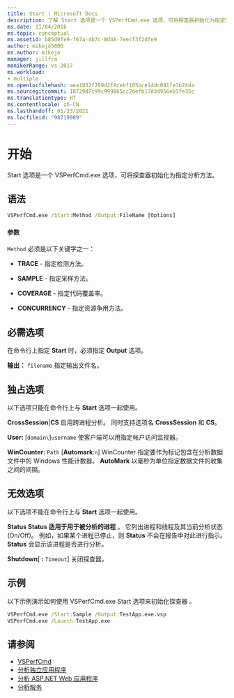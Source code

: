 ```yaml
---
title: Start | Microsoft Docs
description: 了解 Start 选项是一个 VSPerfCmd.exe 选项，可将探查器初始化为指定分析方法。
ms.date: 11/04/2016
ms.topic: conceptual
ms.assetid: b85d0fe9-f67a-4b7c-8d48-7eecf3f2dfe9
author: mikejo5000
ms.author: mikejo
manager: jillfra
monikerRange: vs-2017
ms.workload:
- multiple
ms.openlocfilehash: aea1032f709d2f8cebf105bce14dc081fe3b74da
ms.sourcegitcommit: 18729d7c99c999865cc2defb17d3d956eb3fe35c
ms.translationtype: HT
ms.contentlocale: zh-CN
ms.lasthandoff: 01/23/2021
ms.locfileid: "98719989"
---
```

# <a name="start"></a>开始
Start 选项是一个 VSPerfCmd.exe 选项，可将探查器初始化为指定分析方法。

## <a name="syntax"></a>语法

```cmd
VSPerfCmd.exe /Start:Method /Output:FileName [Options]
```

#### <a name="parameters"></a>参数
 `Method` 必须是以下关键字之一：

- **TRACE** - 指定检测方法。

- **SAMPLE** - 指定采样方法。

- **COVERAGE** - 指定代码覆盖率。

- **CONCURRENCY** - 指定资源争用方法。

## <a name="required-options"></a>必需选项
 在命令行上指定 **Start** 时，必须指定 **Output** 选项。

 **输出：** `filename` 指定输出文件名。

## <a name="exclusive-options"></a>独占选项
 以下选项只能在命令行上与 **Start** 选项一起使用。

 **CrossSession**&#124;**CS** 启用跨进程分析。 同时支持选项名 **CrossSession** 和 **CS**。

 **User:** [`domain\`]`username` 使客户端可以用指定帐户访问监视器。

 **WinCounter:** `Path` [**Automark**:`n`] WinCounter 指定要作为标记包含在分析数据文件中的 Windows 性能计数器。 **AutoMark** 以毫秒为单位指定数据文件的收集之间的间隔。

## <a name="invalid-options"></a>无效选项
 以下选项不能在命令行上与 **Start** 选项一起使用。

 **Status Status 适用于用于被分析的进程** 。 它列出进程和线程及其当前分析状态 (On/Off)。 例如，如果某个进程已停止，则 **Status** 不会在报告中对此进行指示。 **Status** 会显示该进程是否进行分析。

 **Shutdown**[ **:** `Timeout`] 关闭探查器。

## <a name="example"></a>示例
 以下示例演示如何使用 VSPerfCmd.exe Start 选项来初始化探查器 。

```cmd
VSPerfCmd.exe /Start:Sample /Output:TestApp.exe.vsp
VSPerfCmd.exe /Launch:TestApp.exe
```

## <a name="see-also"></a>请参阅
- [VSPerfCmd](../profiling/vsperfcmd.md)
- [分析独立应用程序](../profiling/command-line-profiling-of-stand-alone-applications.md)
- [分析 ASP.NET Web 应用程序](../profiling/command-line-profiling-of-aspnet-web-applications.md)
- [分析服务](../profiling/command-line-profiling-of-services.md)
